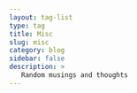 ```yaml
---
layout: tag-list
type: tag
title: Misc
slug: misc
category: blog
sidebar: false
description: >
   Random musings and thoughts
---
```

